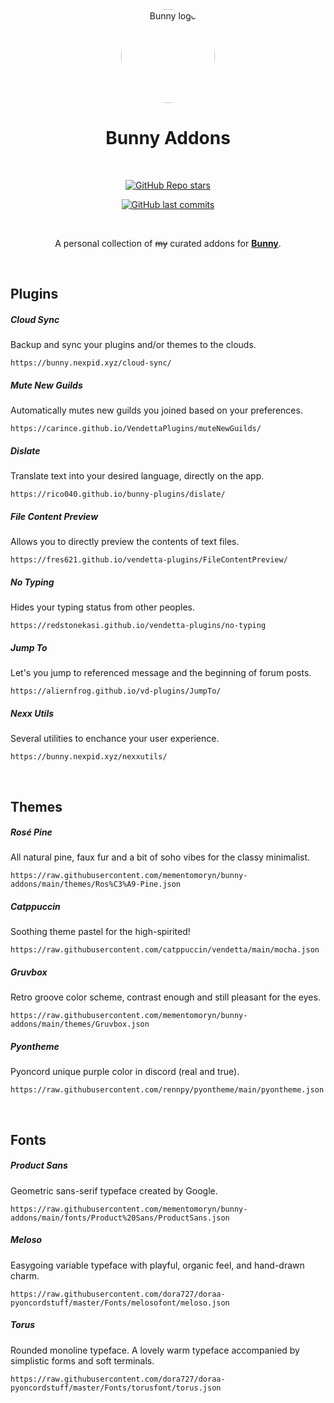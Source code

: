 <div align="center">

<img src="https://raw.githubusercontent.com/pyoncord/BunnyManager/main/images/bunny_logo.png" alt="Bunny logo" width="150px" style="border-radius: 50%" />
  
# Bunny Addons

<br>

[![GitHub Repo stars](https://img.shields.io/github/stars/mementomoryn/bunny-addons?style=for-the-badge&logo=github&label=Stars&labelColor=%23444444&color=%23E57373&link=https%3A%2F%2Fgithub.com%2Fmementomoryn%2Fbunny-addons%2Fstargazers)](https://github.com/mementomoryn/bunny-addons/stargazers)

[![GitHub last commits](https://img.shields.io/github/last-commit/mementomoryn/bunny-addons?style=for-the-badge&logo=github&label=Commits&labelColor=%23444444&color=%23E57373&link=https%3A%2F%2Fgithub.com%2Fmementomoryn%2Fbunny-addons%2Fcommits)](https://github.com/mementomoryn/bunny-addons/commits)

<br>

A personal collection of ~~my~~ curated addons for **[Bunny](https://github.com/pyoncord/Bunny)**.

</div>
<br>

## Plugins

##### Cloud Sync

Backup and sync your plugins and/or themes to the clouds.

```
https://bunny.nexpid.xyz/cloud-sync/
```

##### Mute New Guilds

Automatically mutes new guilds you joined based on your preferences.

```
https://carince.github.io/VendettaPlugins/muteNewGuilds/
```

##### Dislate

Translate text into your desired language, directly on the app.

```
https://rico040.github.io/bunny-plugins/dislate/
```

##### File Content Preview

Allows you to directly preview the contents of text files.

```
https://fres621.github.io/vendetta-plugins/FileContentPreview/
```

##### No Typing

Hides your typing status from other peoples.

```
https://redstonekasi.github.io/vendetta-plugins/no-typing
```

##### Jump To

Let's you jump to referenced message and the beginning of forum posts.

```
https://aliernfrog.github.io/vd-plugins/JumpTo/
```

##### Nexx Utils

Several utilities to enchance your user experience.

```
https://bunny.nexpid.xyz/nexxutils/
```

<br>

## Themes

##### Rosé Pine

All natural pine, faux fur and a bit of soho vibes for the classy minimalist.
```
https://raw.githubusercontent.com/mementomoryn/bunny-addons/main/themes/Ros%C3%A9-Pine.json
```

##### Catppuccin

Soothing theme pastel for the high-spirited!

```
https://raw.githubusercontent.com/catppuccin/vendetta/main/mocha.json
```

##### Gruvbox

Retro groove color scheme, contrast enough and still pleasant for the eyes.
```
https://raw.githubusercontent.com/mementomoryn/bunny-addons/main/themes/Gruvbox.json
```

##### Pyontheme

Pyoncord unique purple color in discord (real and true).

```
https://raw.githubusercontent.com/rennpy/pyontheme/main/pyontheme.json
```

<br>

## Fonts

##### Product Sans

Geometric sans-serif typeface created by Google.
```
https://raw.githubusercontent.com/mementomoryn/bunny-addons/main/fonts/Product%20Sans/ProductSans.json
```

##### Meloso

Easygoing variable typeface with playful, organic feel, and hand-drawn charm.

```
https://raw.githubusercontent.com/dora727/doraa-pyoncordstuff/master/Fonts/melosofont/meloso.json
```

##### Torus

Rounded monoline typeface. A lovely warm typeface accompanied by simplistic forms and soft terminals.

```
https://raw.githubusercontent.com/dora727/doraa-pyoncordstuff/master/Fonts/torusfont/torus.json
```
